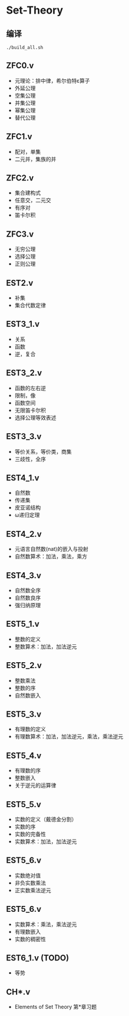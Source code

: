 # Set-Theory

## 编译
```
./build_all.sh
```

## ZFC0.v
- 元理论：排中律，希尔伯特ε算子
- 外延公理
- 空集公理
- 并集公理
- 幂集公理
- 替代公理

## ZFC1.v
- 配对，单集
- 二元并，集族的并

## ZFC2.v
- 集合建构式
- 任意交，二元交
- 有序对
- 笛卡尔积

## ZFC3.v
- 无穷公理
- 选择公理
- 正则公理

## EST2.v
- 补集
- 集合代数定律

## EST3_1.v
- 关系
- 函数
- 逆，复合

## EST3_2.v
- 函数的左右逆
- 限制，像
- 函数空间
- 无限笛卡尔积
- 选择公理等效表述

## EST3_3.v
- 等价关系，等价类，商集
- 三歧性，全序

## EST4_1.v
- 自然数
- 传递集
- 皮亚诺结构
- ω递归定理

## EST4_2.v
- 元语言自然数(nat)的嵌入与投射
- 自然数算术：加法，乘法，乘方

## EST4_3.v
- 自然数全序
- 自然数良序
- 强归纳原理

## EST5_1.v
- 整数的定义
- 整数算术：加法，加法逆元

## EST5_2.v
- 整数乘法
- 整数的序
- 自然数嵌入

## EST5_3.v
- 有理数的定义
- 有理数算术：加法，加法逆元，乘法，乘法逆元

## EST5_4.v
- 有理数的序
- 整数嵌入
- 关于逆元的运算律

## EST5_5.v
- 实数的定义（戴德金分割）
- 实数的序
- 实数的完备性
- 实数算术：加法，加法逆元

## EST5_6.v
- 实数绝对值
- 非负实数乘法
- 正实数乘法逆元

## EST5_6.v
- 实数算术：乘法，乘法逆元
- 有理数嵌入
- 实数的稠密性

## EST6_1.v (TODO)
- 等势

## CH*.v
- Elements of Set Theory 第*章习题
